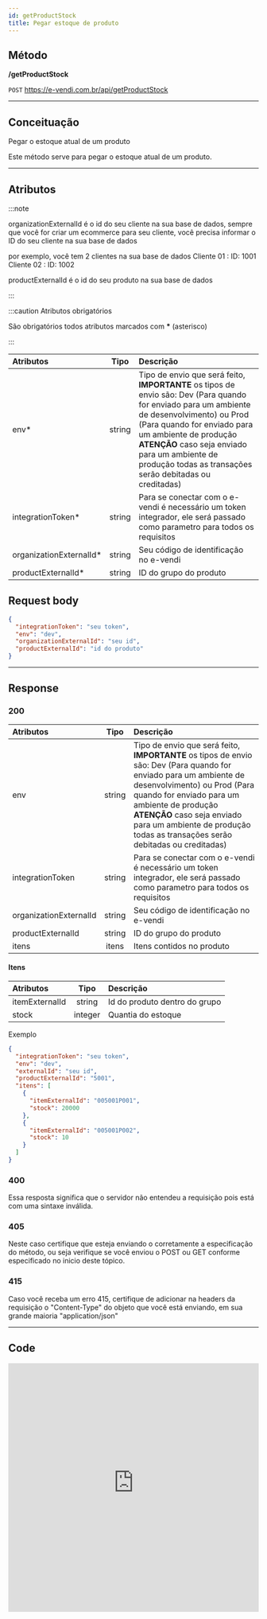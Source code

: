 ```yaml
---
id: getProductStock
title: Pegar estoque de produto
---
```


## Método

**/getProductStock**

`POST` https://e-vendi.com.br/api/getProductStock

---

## Conceituação

Pegar o estoque atual de um produto

Este método serve para pegar o estoque atual de um produto.

---

## Atributos

:::note

organizationExternalId é o id do seu cliente na sua base de dados, sempre que você for criar um ecommerce para seu cliente, você precisa informar o ID do seu cliente na sua base de dados

por exemplo, você tem 2 clientes na sua base de dados Cliente 01 : ID: 1001 Cliente 02 : ID: 1002

productExternalId é o id do seu produto na sua base de dados

:::

:::caution Atributos obrigatórios

São obrigatórios todos atributos marcados com **\*** (asterisco)

:::

| Atributos | Tipo | Descrição |
| :-- | :-: | :-- |
| env\* | string | Tipo de envio que será feito, **IMPORTANTE** os tipos de envio são: Dev (Para quando for enviado para um ambiente de desenvolvimento) ou Prod (Para quando for enviado para um ambiente de produção **ATENÇÃO** caso seja enviado para um ambiente de produção todas as transações serão debitadas ou creditadas) |
| integrationToken\* | string | Para se conectar com o e-vendi é necessário um token integrador, ele será passado como parametro para todos os requisitos |
| organizationExternalId\* | string | Seu código de identificação no e-vendi |
| productExternalId\* | string | ID do grupo do produto |

## Request body

```json
{
  "integrationToken": "seu token",
  "env": "dev",
  "organizationExternalId": "seu id",
  "productExternalId": "id do produto"
}
```

---

## Response

### 200

| Atributos | Tipo | Descrição |
| :-- | :-: | :-- |
| env | string | Tipo de envio que será feito, **IMPORTANTE** os tipos de envio são: Dev (Para quando for enviado para um ambiente de desenvolvimento) ou Prod (Para quando for enviado para um ambiente de produção **ATENÇÃO** caso seja enviado para um ambiente de produção todas as transações serão debitadas ou creditadas) |
| integrationToken | string | Para se conectar com o e-vendi é necessário um token integrador, ele será passado como parametro para todos os requisitos |
| organizationExternalId | string | Seu código de identificação no e-vendi |
| productExternalId | string | ID do grupo do produto |
| itens | itens | Itens contidos no produto |

#### Itens

| Atributos      |  Tipo   | Descrição                     |
| :------------- | :-----: | :---------------------------- |
| itemExternalId | string  | Id do produto dentro do grupo |
| stock          | integer | Quantia do estoque            |

Exemplo

```json
{
  "integrationToken": "seu token",
  "env": "dev",
  "externalId": "seu id",
  "productExternalId": "5001",
  "itens": [
    {
      "itemExternalId": "005001P001",
      "stock": 20000
    },
    {
      "itemExternalId": "005001P002",
      "stock": 10
    }
  ]
}
```

### 400

Essa resposta significa que o servidor não entendeu a requisição pois está com uma sintaxe inválida.

### 405

Neste caso certifique que esteja enviando o corretamente a especificação do método, ou seja verifique se você enviou o POST ou GET conforme especificado no inicio deste tópico.

### 415

Caso você receba um erro 415, certifique de adicionar na headers da requisição o "Content-Type" do objeto que você está enviando, em sua grande maioria "application/json"

---

## Code

<iframe src="https://raw.githubusercontent.com/e-vendi/e-vendi-docs/main/json-examples/getProductStock.json" frameborder="0" scrolling="no" width="100%" height="500px" seamless></iframe>
